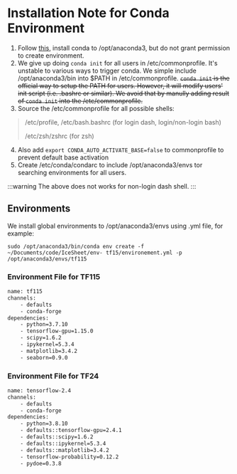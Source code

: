 # Installation Note for Conda Environment

1. Follow [this](https://docs.anaconda.com/anaconda/install/multi-user/), install conda to /opt/anaconda3, but do not grant permission to create environment.
2. We give up doing `conda init` for all users in /etc/commonprofile. It's unstable to various ways to trigger conda. We simple include /opt/anaconda3/bin into $PATH in /etc/commonprofile. 
~~`conda init` is the official way to setup the PATH for users. However, it will modify users' init script (i.e. .bashrc or similar). We avoid that by manully adding result of `conda init` into the  /etc/commonprofile.~~
3. Source the /etc/commonprofile for all possible shells:
> /etc/profile, /etc/bash.bashrc (for login dash, login/non-login bash)
> 
> /etc/zsh/zshrc (for zsh)

4. Also add `export CONDA_AUTO_ACTIVATE_BASE=false` to commonprofile to prevent default base activation
5. Create /etc/conda/condarc to include /opt/anaconda3/envs tor searching environments for all users.

:::warning
The above does not works for non-login dash shell.
:::

## Environments

We install global environments to /opt/anaconda3/envs using .yml file, for example:

`sudo /opt/anaconda3/bin/conda env create -f ~/Documents/code/IceSheet/env-
tf15/environement.yml -p /opt/anaconda3/envs/tf115`



### Environment File for TF115
```xml
name: tf115
channels:
    - defaults
    - conda-forge
dependencies:
    - python=3.7.10
    - tensorflow-gpu=1.15.0
    - scipy=1.6.2
    - ipykernel=5.3.4
    - matplotlib=3.4.2
    - seaborn=0.9.0
```

### Environment File for TF24
```xml
name: tensorflow-2.4
channels:
    - defaults
    - conda-forge
dependencies:
    - python=3.8.10
    - defaults::tensorflow-gpu=2.4.1
    - defaults::scipy=1.6.2
    - defaults::ipykernel=5.3.4
    - defaults::matplotlib=3.4.2
    - tensorflow-probability=0.12.2
    - pydoe=0.3.8
